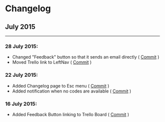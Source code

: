 # Changelog


## July 2015
- - -
### 28 July 2015:
  * Changed "Feedback" button so that it sends an email directly ( [Commit](https://github.com/Thr1ve/Dispense/commit/5b3bbc760cc060b05d0401e83cf0d3b67883a44e) )
  * Moved Trello link to LeftNav (  [Commit](https://github.com/Thr1ve/Dispense/commit/5b3bbc760cc060b05d0401e83cf0d3b67883a44e) )

### 22 July 2015:
  * Added Changelog page to Esc menu (  [Commit](https://github.com/Thr1ve/Dispense/commit/73c62802d915786293e7a1ac79246e1a1bcbbf0b) )
  * Added notification when no codes are available ( [Commit](https://github.com/Thr1ve/Dispense/commit/9d81144ee8d78bd5890920b2db3f87d297e7bdc5) )

### 16 July 2015:
  * Added Feedback Button linking to Trello Board  ( [Commit](https://github.com/Thr1ve/Dispense/commit/e8953217d192bf894ea4ab108668364e0a1ab74a) )
